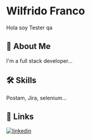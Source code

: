 # Wilfrido Franco
Hola soy Tester qa


## 🚀 About Me
I'm a full stack developer...


## 🛠 Skills
Postam, Jira, selenium...

## 🔗 Links

[![linkedin](https://img.shields.io/badge/linkedin-0A66C2?style=for-the-badge&logo=linkedin&logoColor=white)](https://www.linkedin.com/)

